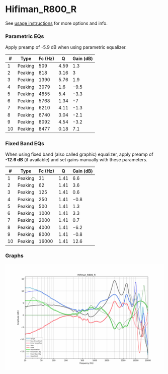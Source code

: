 # Hifiman_R800_R
See [usage instructions](https://github.com/jaakkopasanen/AutoEq#usage) for more options and info.

### Parametric EQs
Apply preamp of -5.9 dB when using parametric equalizer.

|   # | Type    |   Fc (Hz) |    Q |   Gain (dB) |
|-----|---------|-----------|------|-------------|
|   1 | Peaking |       509 | 4.59 |         1.3 |
|   2 | Peaking |       818 | 3.16 |         3   |
|   3 | Peaking |      1390 | 5.76 |         1.9 |
|   4 | Peaking |      3079 | 1.6  |        -9.5 |
|   5 | Peaking |      4855 | 5.4  |        -3.3 |
|   6 | Peaking |      5768 | 1.34 |        -7   |
|   7 | Peaking |      6210 | 4.11 |        -1.3 |
|   8 | Peaking |      6740 | 3.04 |        -2.1 |
|   9 | Peaking |      8092 | 4.54 |        -3.2 |
|  10 | Peaking |      8477 | 0.18 |         7.1 |

### Fixed Band EQs
When using fixed band (also called graphic) equalizer, apply preamp of **-12.6 dB** (if available) and set gains manually with these parameters.

|   # | Type    |   Fc (Hz) |    Q |   Gain (dB) |
|-----|---------|-----------|------|-------------|
|   1 | Peaking |        31 | 1.41 |         6.6 |
|   2 | Peaking |        62 | 1.41 |         3.6 |
|   3 | Peaking |       125 | 1.41 |         0.6 |
|   4 | Peaking |       250 | 1.41 |        -0.8 |
|   5 | Peaking |       500 | 1.41 |         1.3 |
|   6 | Peaking |      1000 | 1.41 |         3.3 |
|   7 | Peaking |      2000 | 1.41 |         0.7 |
|   8 | Peaking |      4000 | 1.41 |        -6.2 |
|   9 | Peaking |      8000 | 1.41 |        -0.8 |
|  10 | Peaking |     16000 | 1.41 |        12.6 |

### Graphs
![](./Hifiman_R800_R.png)
